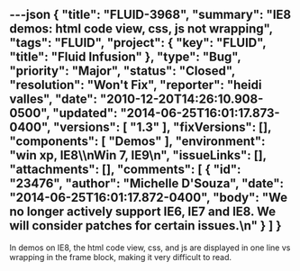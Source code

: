 ---json
{
  "title": "FLUID-3968",
  "summary": "IE8 demos: html code view, css, js not wrapping",
  "tags": "FLUID",
  "project": {
    "key": "FLUID",
    "title": "Fluid Infusion"
  },
  "type": "Bug",
  "priority": "Major",
  "status": "Closed",
  "resolution": "Won't Fix",
  "reporter": "heidi valles",
  "date": "2010-12-20T14:26:10.908-0500",
  "updated": "2014-06-25T16:01:17.873-0400",
  "versions": [
    "1.3"
  ],
  "fixVersions": [],
  "components": [
    "Demos"
  ],
  "environment": "win xp, IE8\\\nWin 7, IE9\n",
  "issueLinks": [],
  "attachments": [],
  "comments": [
    {
      "id": "23476",
      "author": "Michelle D'Souza",
      "date": "2014-06-25T16:01:17.872-0400",
      "body": "We no longer actively support IE6, IE7 and IE8. We will consider patches for certain issues.\n"
    }
  ]
}
---
In demos on IE8, the html code view, css, and js are displayed in one line vs wrapping in the frame block, making it very difficult to read.

        